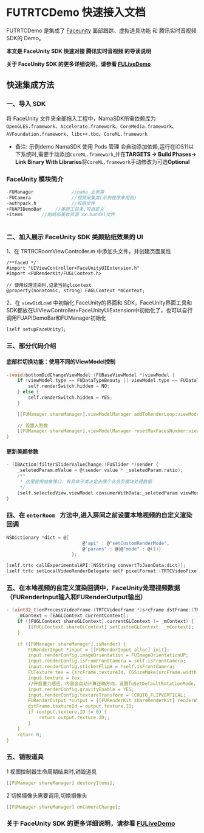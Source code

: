# FUTRTCDemo 快速接入文档

FUTRTCDemo 是集成了 [Faceunity](https://github.com/Faceunity/FULiveDemo/tree/dev) 面部跟踪、虚拟道具功能 和 腾讯实时音视频 SDK的 Demo。

**本文是 FaceUnity SDK  快速对接 腾讯实时音视频 的导读说明**

**关于  FaceUnity SDK 的更多详细说明，请参看 [FULiveDemo](https://github.com/Faceunity/FULiveDemo/tree/dev)**



## 快速集成方法

### 一、导入 SDK

将  FaceUnity  文件夹全部拖入工程中，NamaSDK所需依赖库为 `OpenGLES.framework`、`Accelerate.framework`、`CoreMedia.framework`、`AVFoundation.framework`、`libc++.tbd`、`CoreML.framework`

- 备注: 示例demo NamaSDK 使用 Pods 管理 会自动添加依赖,运行在iOS11以下系统时,需要手动添加`CoreML.framework`,并在**TARGETS -> Build Phases-> Link Binary With Libraries**将`CoreML.framework`手动修改为可选**Optional**

### FaceUnity 模块简介
```C
-FUManager              //nama 业务类
-FUCamera               //视频采集类(示例程序未用到)    
-authpack.h             //权限文件
+FUAPIDemoBar     //美颜工具条,可自定义
+items       //贴纸和美妆资源 xx.bundel文件
      
```


### 二、加入展示 FaceUnity SDK 美颜贴纸效果的  UI

1、在  TRTRCRoomViewController.m  中添加头文件，并创建页面属性

```objc
/**faceU */
#import "UIViewController+FaceUnityUIExtension.h"
#import <FURenderKit/FUGLContext.h>

// 使用纹理渲染时,记录当前glcontext
@property(nonatomic, strong) EAGLContext *mContext;
```
2、在 `viewDidLoad` 中初始化 FaceUnity的界面和 SDK，FaceUnity界面工具和SDK都放在UIViewController+FaceUnityUIExtension中初始化了，也可以自行调用FUAPIDemoBar和FUManager初始化

```objc
[self setupFaceUnity];
```

### 三、部分代码介绍

#### 底部栏切换功能：使用不同的ViewModel控制

```C
-(void)bottomDidChangeViewModel:(FUBaseViewModel *)viewModel {
    if (viewModel.type == FUDataTypeBeauty || viewModel.type == FUDataTypebody) {
        self.renderSwitch.hidden = NO;
    } else {
        self.renderSwitch.hidden = YES;
    }

    [[FUManager shareManager].viewModelManager addToRenderLoop:viewModel];
    
    // 设置人脸数
    [[FUManager shareManager].viewModelManager resetMaxFacesNumber:viewModel.type];
}

```

#### 更新美颜参数

```C
- (IBAction)filterSliderValueChange:(FUSlider *)sender {
    _seletedParam.mValue = @(sender.value * _seletedParam.ratio);
    /**
     * 这里使用抽象接口，有具体子类决定去哪个业务员模块处理数据
     */
    [self.selectedView.viewModel consumerWithData:_seletedParam viewModelBlock:nil];
}
```



### 四、在 `enterRoom ` 方法中,进入房间之前设置本地视频的自定义渲染回调

```C
NSDictionary *dict = @{
                            @"api" : @"setCustomRenderMode",
                            @"params" : @{@"mode" : @(1)}
                        };

[self.trtc callExperimentalAPI:[NSString convertToJsonData:dict]];
[self.trtc setLocalVideoRenderDelegate:self pixelFormat:(TRTCVideoPixelFormat_NV12) bufferType:(TRTCVideoBufferType_PixelBuffer)];

```

### 五、在本地视频的自定义渲染回调中，FaceUnity处理视频数据（FURenderInput输入和FURenderOutput输出）

```C
- (uint32_t)onProcessVideoFrame:(TRTCVideoFrame *)srcFrame dstFrame:(TRTCVideoFrame *)dstFrame{
    _mContext = [EAGLContext currentContext];
    if ([FUGLContext shareGLContext].currentGLContext != _mContext) {
        [[FUGLContext shareGLContext] setCustomGLContext: _mContext];
    }
    
    if ([FUManager shareManager].isRender) {
        FURenderInput *input = [[FURenderInput alloc] init];
        input.renderConfig.imageOrientation = FUImageOrientationUP;
        input.renderConfig.isFromFrontCamera = self.isFrontCamera;
        input.renderConfig.stickerFlipH = !self.isFrontCamera;
        FUTexture tex = {srcFrame.textureId, CGSizeMake(srcFrame.width, srcFrame.height)};
        input.texture = tex;
        //开启重力感应，内部会自动计算正确方向，设置fuSetDefaultRotationMode，无须外面设置
        input.renderConfig.gravityEnable = YES;
        input.renderConfig.textureTransform = CCROT0_FLIPVERTICAL;
        FURenderOutput *output = [[FURenderKit shareRenderKit] renderWithInput:input];
        dstFrame.textureId = output.texture.ID;
        if (output.texture.ID != 0) {
            return output.texture.ID;;
        }
    }
    return 0;
}

```

### 五、销毁道具

1 视图控制器生命周期结束时,销毁道具
```C
[[FUManager shareManager] destoryItems];
```

2 切换摄像头需要调用,切换摄像头
```C
[[FUManager shareManager] onCameraChange];
```

### 关于 FaceUnity SDK 的更多详细说明，请参看 [FULiveDemo](https://github.com/Faceunity/FULiveDemo/tree/dev)

